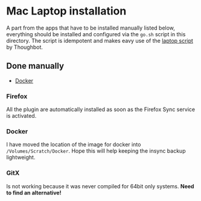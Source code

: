 # Mac Laptop installation

A part from the apps that have to be installed manually listed below, everything should be installed and configured via the `go.sh` script in this directory. The script is idempotent and makes eavy use of the [laptop script](https://github.com/thoughtbot/laptop) by Thoughbot. 



## Done manually
 * [Docker](https://hub.docker.com/editions/community/docker-ce-desktop-mac)

### Firefox
All the plugin are automatically installed as soon as the Firefox Sync service is activated. 

### Docker
I have moved the location of the image for docker into `/Volumes/Scratch/Docker`. Hope this will help keeping the insync backup lightweight.

### GitX 
Is not working because it was never compiled for 64bit only systems. **Need to find an alternative!**

